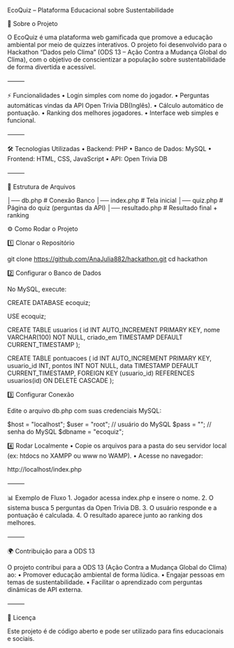 EcoQuiz – Plataforma Educacional sobre Sustentabilidade

📌 Sobre o Projeto

O EcoQuiz é uma plataforma web gamificada que promove a educação ambiental por meio de quizzes interativos.
O projeto foi desenvolvido para o Hackathon “Dados pelo Clima” (ODS 13 – Ação Contra a Mudança Global do Clima), com o objetivo de conscientizar a população sobre sustentabilidade de forma divertida e acessível.

⸻

⚡ Funcionalidades
	•	Login simples com nome do jogador.
	•	Perguntas automáticas vindas da API Open Trivia DB(Inglês).
	•	Cálculo automático de pontuação.
	•	Ranking dos melhores jogadores.
	•	Interface web simples e funcional.

⸻

🛠️ Tecnologias Utilizadas
	•	Backend: PHP 
	•	Banco de Dados: MySQL
	•	Frontend: HTML, CSS, JavaScript
	•	API: Open Trivia DB

⸻

📂 Estrutura de Arquivos


│── db.php           # Conexão Banco
│── index.php        # Tela inicial 
│── quiz.php         # Página do quiz (perguntas da API)
│── resultado.php    # Resultado final + ranking

⚙️ Como Rodar o Projeto

1️⃣ Clonar o Repositório

git clone https://github.com/AnaJulia882/hackathon.git
cd hackathon

2️⃣ Configurar o Banco de Dados

No MySQL, execute:

CREATE DATABASE ecoquiz;

USE ecoquiz;

CREATE TABLE usuarios (
    id INT AUTO_INCREMENT PRIMARY KEY,
    nome VARCHAR(100) NOT NULL,
    criado_em TIMESTAMP DEFAULT CURRENT_TIMESTAMP
);

CREATE TABLE pontuacoes (
    id INT AUTO_INCREMENT PRIMARY KEY,
    usuario_id INT,
    pontos INT NOT NULL,
    data TIMESTAMP DEFAULT CURRENT_TIMESTAMP,
    FOREIGN KEY (usuario_id) REFERENCES usuarios(id) ON DELETE CASCADE
);

3️⃣ Configurar Conexão

Edite o arquivo db.php com suas credenciais MySQL:

$host = "localhost";
$user = "root";   // usuário do MySQL
$pass = "";       // senha do MySQL
$dbname = "ecoquiz";

4️⃣ Rodar Localmente
	•	Copie os arquivos para a pasta do seu servidor local (ex: htdocs no XAMPP ou www no WAMP).
	•	Acesse no navegador:

http://localhost/index.php


⸻

📊 Exemplo de Fluxo
	1.	Jogador acessa index.php e insere o nome.
	2.	O sistema busca 5 perguntas da Open Trivia DB.
	3.	O usuário responde e a pontuação é calculada.
	4.	O resultado aparece junto ao ranking dos melhores.

⸻

🌍 Contribuição para a ODS 13

O projeto contribui para a ODS 13 (Ação Contra a Mudança Global do Clima) ao:
	•	Promover educação ambiental de forma lúdica.
	•	Engajar pessoas em temas de sustentabilidade.
	•	Facilitar o aprendizado com perguntas dinâmicas de API externa.

⸻

📜 Licença

Este projeto é de código aberto e pode ser utilizado para fins educacionais e sociais.
